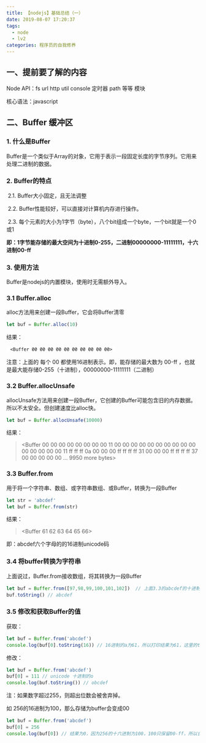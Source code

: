 ```yaml
---
title: 【nodejs】基础总结（一）
date: 2019-08-07 17:20:37
tags: 
  - node
  - lv2
categories: 程序员的自我修养
---
```


## 一、提前要了解的内容

Node API：fs url http util console 定时器 path 等等 模块

核心语法：javascript

## 二、Buffer 缓冲区

### 1. 什么是Buffer

Buffer是一个类似于Array的对象，它用于表示一段固定长度的字节序列。它用来处理二进制的数据。

### 2.  Buffer的特点

​    2.1. Buffer大小固定，且无法调整

​    2.2. Buffer性能较好，可以直接对计算机内存进行操作。

​    2.3. 每个元素的大小为1字节（byte），八个bit组成一个byte，一个bit就是一个0或1

**即：1字节能存储的最大空间为十进制0-255，二进制00000000-11111111，十六进制00-ff**

### 3. 使用方法

Buffer是nodejs的内置模块，使用时无需额外导入。

### 3.1 Buffer.alloc

alloc方法用来创建一段Buffer，它会将Buffer清零

```js
let buf = Buffer.alloc(10)
```

结果：

![](/images/image-20230710103925258.png)

注意：上面的 每个 00 都使用16进制表示。即，能存储的最大数为 00-ff ，也就是最大能存储0-255（十进制），00000000-11111111（二进制）

### 3.2 Buffer.allocUnsafe

allocUnsafe方法用来创建一段Buffer，它创建的Buffer可能包含旧的内存数据。所以不太安全。但创建速度比alloc快。

```js
let buf = Buffer.allocUnsafe(10000)
```

结果：

> <Buffer 00 00 00 00 00 00 00 00 11 00 00 00 00 00 00 00 00 00 00 00 00 00 00 00 11 ff ff ff 0a 00 00 00 ff ff ff ff 31 00 00 00 ff ff ff ff 37 00 00 00 00 00 ... 9950 more bytes>

### 3.3 Buffer.from

用于将一个字符串、数组、或字符串数组、或Buffer，转换为一段Buffer

```js
let str = 'abcdef'
let buf = Buffer.from(str)
```

结果：

><Buffer 61 62 63 64 65 66>

即：abcdef六个字母的的16进制unicode码

### 3.4 将buffer转换为字符串

上面说过，Buffer.from接收数组，将其转换为一段Buffer

```js
let buf = Buffer.from([97,98,99,100,101,102])  // 上面3.3的abcdef的十进制，61-65是16进制
buf.toString() // abcdef
```

### 3.5 修改和获取Buffer的值

获取：

```js
let buf = Buffer.from('abcdef')
console.log(buf[0].toString(16)) // 16进制的a为61，所以打印结果为61，这里的toString内部的参数为进制的数字，和上面的toString方法不一样。
```

修改：

```js
let buf = Buffer.from('abcdef')
buf[0] = 111 // unicode 十进制的o
console.log(buf.toString()) // obcdef
```

注：如果数字超过255，则超出位数会被舍弃掉。

如 256的16进制为100，那么存储为buffer会变成00

```js
let buf = Buffer.from('abcdef')
buf[0] = 256
console.log(buf[0]) // 结果为0，因为256的十六进制为100，100只保留00-ff，所以舍弃高位1，则为00。十进制为0
```







